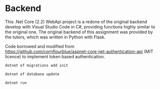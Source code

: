 # Backend

This .Net Core (2.2) WebApi project is a redone of the original backend develop with Visual Studio Code in C#, providing functions highly similar to the original one. The original backend of this assignment was provided by the tutors, which was written in Python with Flask. 

Code borrowed and modified from https://github.com/cornflourblue/aspnet-core-jwt-authentication-api (MIT licence) to implement token based authentication. 

```bash
dotnet ef migrations add init

dotnet ef database update

dotnet run
```